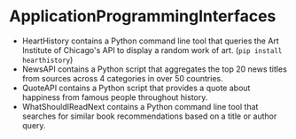 # ApplicationProgrammingInterfaces
- HeartHistory contains a Python command line tool that queries the Art Institute of Chicago's API to display a random work of art. (`pip install hearthistory`)
- NewsAPI contains a Python script that aggregates the top 20 news titles from sources across 4 categories in over 50 countries.
- QuoteAPI contains a Python script that provides a quote about happiness from famous people throughout history.
- WhatShouldIReadNext contains a Python command line tool that searches for similar book recommendations based on a title or author query.
